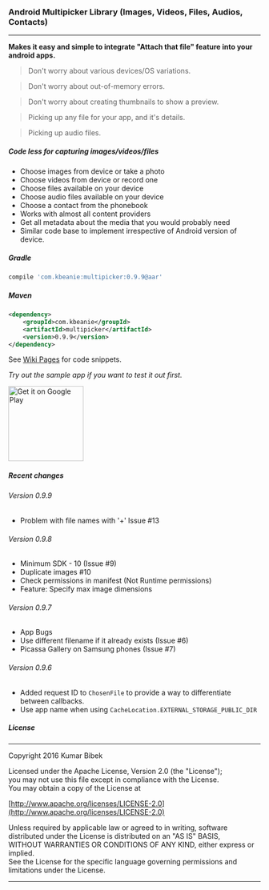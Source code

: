 ### Android Multipicker Library (Images, Videos, Files, Audios, Contacts)
---

**Makes it easy and simple to integrate "Attach that file" feature into your android apps.**

>Don't worry about various devices/OS variations.

>Don't worry about out-of-memory errors.

>Don't worry about creating thumbnails to show a preview.

>Picking up any file for your app, and it's details.

>Picking up audio files.

##### Code less for capturing  images/videos/files
- Choose images from device or take a photo
- Choose videos from device or record one
- Choose files available on your device
- Choose audio files available on your device
- Choose a contact from the phonebook
- Works with almost all content providers
- Get all metadata about the media that you would probably need
- Similar code base to implement irrespective of Android version of device.


##### Gradle
```groovy
compile 'com.kbeanie:multipicker:0.9.9@aar'
```

##### Maven
```xml
<dependency>
    <groupId>com.kbeanie</groupId>
    <artifactId>multipicker</artifactId>
    <version>0.9.9</version>
</dependency>
```

See [Wiki Pages](https://github.com/coomar2841/android-multipicker-library/wiki) for code snippets.

_Try out the sample app if you want to test it out first._

<a href="https://play.google.com/store/apps/details?id=com.kbeanie.multipicker.sample&utm_source=global_co&utm_medium=prtnr&utm_content=Mar2515&utm_campaign=PartBadge&pcampaignid=MKT-Other-global-all-co-prtnr-py-PartBadge-Mar2515-1">
    <img alt="Get it on Google Play" src="https://play.google.com/intl/en_us/badges/images/generic/en-play-badge.png" width="150px"/>
</a>

##### Recent changes

###### Version 0.9.9
- Problem with file names with '+' Issue #13

###### Version 0.9.8
- Minimum SDK - 10 (Issue #9)
- Duplicate images #10
- Check permissions in manifest (Not Runtime permissions)
- Feature: Specify max image dimensions

###### Version 0.9.7
- App Bugs
- Use different filename if it already exists (Issue #6)
- Picassa Gallery on Samsung phones (Issue #7)

###### Version 0.9.6
- Added request ID to `ChosenFile` to provide a way to differentiate between callbacks.
- Use app name when using `CacheLocation.EXTERNAL_STORAGE_PUBLIC_DIR`

##### License
---

Copyright 2016 Kumar Bibek

Licensed under the Apache License, Version 2.0 (the "License");<br />
you may not use this file except in compliance with the License.<br />
You may obtain a copy of the License at
   
[http://www.apache.org/licenses/LICENSE-2.0](http://www.apache.org/licenses/LICENSE-2.0)
	
Unless required by applicable law or agreed to in writing, software<br />
distributed under the License is distributed on an "AS IS" BASIS,<br />
WITHOUT WARRANTIES OR CONDITIONS OF ANY KIND, either express or implied.<br />
See the License for the specific language governing permissions and<br />
limitations under the License.

---
